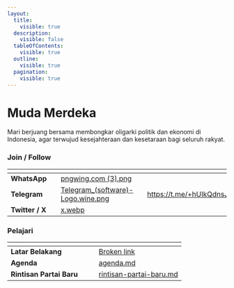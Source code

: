 ```yaml
---
layout:
  title:
    visible: true
  description:
    visible: false
  tableOfContents:
    visible: true
  outline:
    visible: true
  pagination:
    visible: true
---
```


# Muda Merdeka

Mari berjuang bersama membongkar oligarki politik dan ekonomi di Indonesia, agar terwujud kesejahteraan dan kesetaraan bagi seluruh rakyat.

### Join / Follow

<table data-view="cards"><thead><tr><th></th><th></th><th data-hidden data-card-cover data-type="files"></th><th data-hidden></th><th data-hidden data-card-target data-type="content-ref"></th></tr></thead><tbody><tr><td><strong>WhatsApp</strong></td><td></td><td><a href=".gitbook/assets/pngwing.com (3).png">pngwing.com (3).png</a></td><td></td><td></td></tr><tr><td><strong>Telegram</strong> </td><td></td><td><a href=".gitbook/assets/Telegram_(software)-Logo.wine.png">Telegram_(software)-Logo.wine.png</a></td><td></td><td><a href="https://t.me/+hUIkQdnsJSU5ODFh">https://t.me/+hUIkQdnsJSU5ODFh</a></td></tr><tr><td><strong>Twitter / X</strong></td><td></td><td><a href=".gitbook/assets/x.webp">x.webp</a></td><td></td><td></td></tr></tbody></table>

### Pelajari

<table data-view="cards"><thead><tr><th></th><th></th><th></th><th data-hidden data-card-target data-type="content-ref"></th></tr></thead><tbody><tr><td><strong>Latar Belakang</strong></td><td></td><td></td><td><a href="broken-reference">Broken link</a></td></tr><tr><td><strong>Agenda</strong></td><td></td><td></td><td><a href="muda-merdeka/agenda.md">agenda.md</a></td></tr><tr><td><strong>Rintisan Partai Baru</strong></td><td></td><td></td><td><a href="muda-merdeka/rintisan-partai-baru.md">rintisan-partai-baru.md</a></td></tr></tbody></table>
